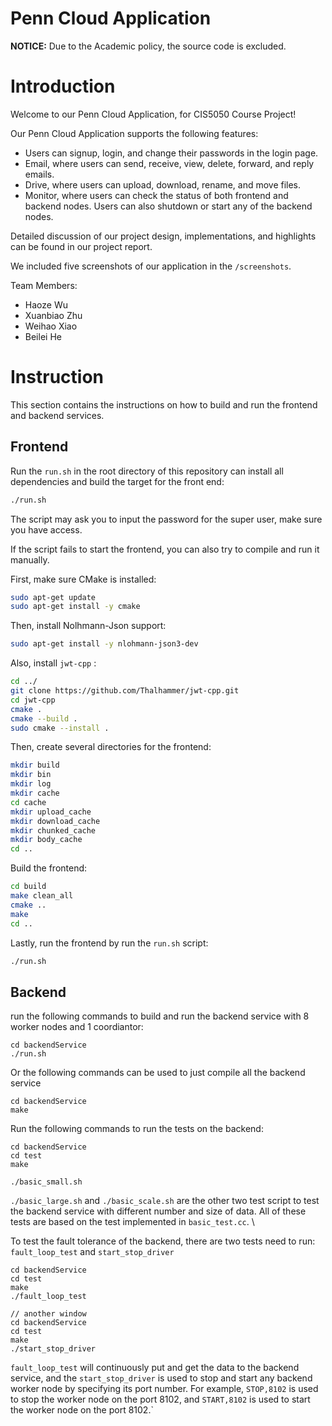 # Penn Cloud Application

**NOTICE:** Due to the Academic policy, the source code is excluded.

# Introduction

Welcome to our Penn Cloud Application, for CIS5050 Course Project!

Our Penn Cloud Application supports the following features:

  * Users can signup, login, and change their passwords in the login page.
  * Email, where users can send, receive, view, delete, forward, and reply emails.
  * Drive, where users can upload, download, rename, and move files.
  * Monitor, where users can check the status of both frontend and backend nodes. Users can also shutdown or start any of the backend nodes.

Detailed discussion of our project design, implementations, and highlights can be found in our project report.

We included five screenshots of our application in the `/screenshots`.

Team Members:
  * Haoze Wu
  * Xuanbiao Zhu
  * Weihao Xiao
  * Beilei He

# Instruction

This section contains the instructions on how to build and run the frontend and backend services.

## Frontend

Run the `run.sh` in the root directory of this repository can install all dependencies and build the target for the front end:

```bash
./run.sh
```

The script may ask you to input the password for the super user, make sure you have access.

If the script fails to start the frontend, you can also try to compile and run it manually.

First, make sure CMake is installed:

```bash
sudo apt-get update
sudo apt-get install -y cmake
```

Then, install Nolhmann-Json support:

```bash
sudo apt-get install -y nlohmann-json3-dev
```

Also, install `jwt-cpp` :

```bash
cd ../
git clone https://github.com/Thalhammer/jwt-cpp.git
cd jwt-cpp
cmake .
cmake --build .
sudo cmake --install .
```

Then, create several directories for the frontend:

```bash
mkdir build
mkdir bin
mkdir log
mkdir cache
cd cache
mkdir upload_cache
mkdir download_cache
mkdir chunked_cache
mkdir body_cache
cd ..
```

Build the frontend:

```bash
cd build
make clean_all
cmake ..
make
cd ..
```

Lastly, run the frontend by run the `run.sh` script:

```bash
./run.sh
```



## Backend

run the following commands to build and run the backend service with 8 worker nodes and 1 coordiantor:

```
cd backendService
./run.sh
```

Or the following commands can be used to just compile all the backend service

```
cd backendService
make
```

Run the following commands to run the tests on the backend:

```
cd backendService
cd test
make

./basic_small.sh
```

`./basic_large.sh` and `./basic_scale.sh` are the other two test script to test the backend service with different number and size of data. All of these tests are based on the test implemented in `basic_test.cc`. \\

To test the fault tolerance of the backend, there are two tests need to run: `fault_loop_test` and `start_stop_driver`

```
cd backendService
cd test
make
./fault_loop_test

// another window
cd backendService
cd test
make
./start_stop_driver
```

`fault_loop_test` will continuously put and get the data to the backend service, and the `start_stop_driver` is used to stop and start any backend worker node by specifying its port number. For example, `STOP,8102` is used to stop the worker node on the port 8102, and `START,8102` is used to start the worker node on the port 8102.`
